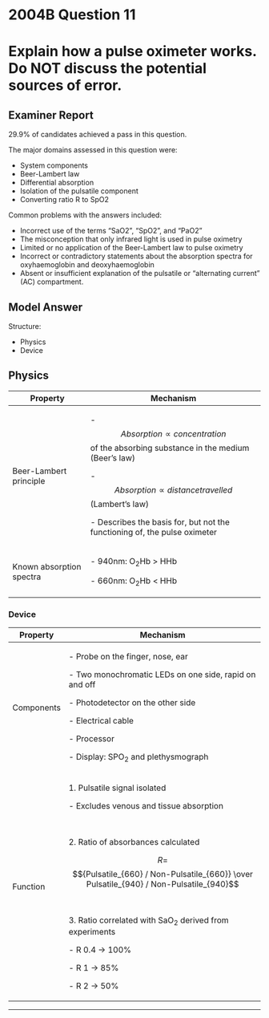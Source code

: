 <div class = "saq"> 

# 2004B Question 11
# Explain how a pulse oximeter works. Do NOT discuss the potential sources of error.


## Examiner Report
29.9% of candidates achieved a pass in this question.


The major domains assessed in this question were:

* System components
* Beer-Lambert law
* Differential absorption
* Isolation of the pulsatile component
* Converting ratio R to SpO2


Common problems with the answers included:

* Incorrect use of the terms “SaO2”, “SpO2”, and “PaO2”
* The misconception that only infrared light is used in pulse oximetry
* Limited or no application of the Beer-Lambert law to pulse oximetry
* Incorrect or contradictory statements about the absorption spectra for oxyhaemoglobin and deoxyhaemoglobin
* Absent or insufficient explanation of the pulsatile or “alternating current” (AC) compartment.


## Model Answer
Structure:

- Physics
- Device


## Physics

|Property|Mechanism|
| -- | -- |
|Beer-Lambert principle|<p>- $$Absorption \propto concentration$$ of the absorbing substance in the medium (Beer’s law)</p><p>- $$Absorption \propto distance travelled$$ (Lambert’s law)</p><p>- Describes the basis for, but not the functioning of, the pulse oximeter</p>|
|Known absorption spectra|<p>- 940nm: O<sub>2</sub>Hb > HHb</p><p>- 660nm: O<sub>2</sub>Hb < HHb</p>|


### Device

|Property|Mechanism|
| -- | -- |
|Components|<p>- Probe on the finger, nose, ear</p><p>- Two monochromatic LEDs on one side, rapid on and off</p><p>- Photodetector on the other side</p><p>- Electrical cable</p><p>- Processor</p><p>- Display: SPO<sub>2</sub> and plethysmograph</p>|
|Function|<p>1. Pulsatile signal isolated</p><p>- Excludes venous and tissue absorption</p><br><p>2. Ratio of absorbances calculated</p><p>$$ R =$$ $${Pulsatile_{660} / Non-Pulsatile_{660}} \over Pulsatile_{940} / Non-Pulsatile_{940}$$</p><br><p>3. Ratio correlated with SaO<sub>2</sub> derived from experiments</p><p>- R 0.4 → 100%</p><p>- R 1 → 85%</p><p>- R 2 → 50%</p>|




--- 

 </div>